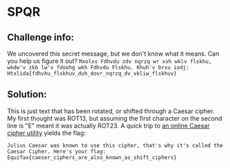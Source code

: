 SPQR
====

## Challenge info:

We uncovered this secret message, but we don't know what it means. Can you help us figure it out?
`Mxolxv Fdhvdu zdv nqrzq wr xvh wklv flskhu, wkdw'v zkb lw'v fdoohg wkh Fdhvdu Flskhu. Khuh'v brxu iodj: Htxlida{fdhvhu_flskhuv_duh_dovr_nqrzq_dv_vkliw_flskhuv}`

## Solution:

This is just text that has been rotated, or shifted through a Caesar cipher. My first thought was ROT13, but assuming the first character on the second line is "E" meant it was actually ROT23. A quick trip to [an online Caesar cipher utility](https://rot13.com) yields the flag:

```
Julius Caesar was known to use this cipher, that's why it's called the Caesar Cipher. Here's your flag:
Equifax{caeser_ciphers_are_also_known_as_shift_ciphers}
```
